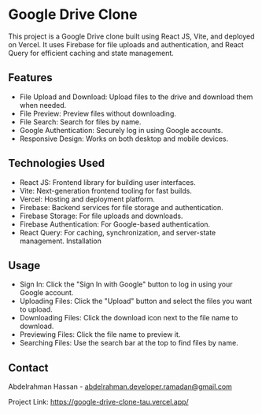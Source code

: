 # Google Drive Clone

This project is a Google Drive clone built using React JS, Vite, and deployed on Vercel. It uses Firebase for file uploads and authentication, and React Query for efficient caching and state management.

## Features

- File Upload and Download: Upload files to the drive and download them when needed.
- File Preview: Preview files without downloading.
- File Search: Search for files by name.
- Google Authentication: Securely log in using Google accounts.
- Responsive Design: Works on both desktop and mobile devices.

## Technologies Used

- React JS: Frontend library for building user interfaces.
- Vite: Next-generation frontend tooling for fast builds.
- Vercel: Hosting and deployment platform.
- Firebase: Backend services for file storage and authentication.
- Firebase Storage: For file uploads and downloads.
- Firebase Authentication: For Google-based authentication.
- React Query: For caching, synchronization, and server-state management.
  Installation

## Usage

- Sign In: Click the "Sign In with Google" button to log in using your Google account.
- Uploading Files: Click the "Upload" button and select the files you want to upload.
- Downloading Files: Click the download icon next to the file name to download.
- Previewing Files: Click the file name to preview it.
- Searching Files: Use the search bar at the top to find files by name.

## Contact

Abdelrahman Hassan - <abdelrahman.developer.ramadan@gmail.com>

Project Link: <https://google-drive-clone-tau.vercel.app/>
